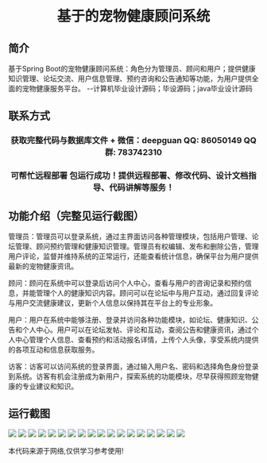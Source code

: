 <p><h1 align="center">基于的宠物健康顾问系统</h1></p>

## 简介
基于Spring Boot的宠物健康顾问系统：角色分为管理员、顾问和用户；提供健康知识管理、论坛交流、用户信息管理、预约咨询和公告通知等功能，为用户提供全面的宠物健康服务平台。    --计算机毕业设计源码；毕设源码；java毕业设计源码


## 联系方式
<p><h3 align="center">获取完整代码与数据库文件 + 微信：deepguan QQ: 86050149 QQ群: 783742310</h3></p>
<p><h3 align="center">可帮忙远程部署 包运行成功！提供远程部署、修改代码、设计文档指导、代码讲解等服务！</h3></p>

## 功能介绍（完整见运行截图）
管理员：管理员可以登录系统，通过主界面访问各种管理模块，包括用户管理、论坛管理、顾问预约管理和健康知识管理。管理员有权编辑、发布和删除公告，管理用户评论，监督并维持系统的正常运行，还能查看统计信息，确保平台为用户提供最新的宠物健康资讯。

顾问：顾问在系统中可以登录后访问个人中心，查看与用户的咨询记录和预约信息，并能管理个人的健康知识内容。顾问可以在论坛中与用户互动，通过回复评论与用户交流健康建议，更新个人信息以保持其在平台上的专业形象。

用户：用户在系统中能够注册、登录并访问各种功能模块，如论坛、健康知识、公告和个人中心。用户可以在论坛发帖、评论和互动，查阅公告和健康资讯，通过个人中心管理个人信息、查看预约和活动报名详情，上传个人头像，享受系统内提供的各项互动和信息获取服务。

访客：访客可以访问系统的登录界面，通过输入用户名、密码和选择角色身份登录到系统。访客有机会注册成为新用户，探索系统的功能模块，尽早获得照顾宠物健康的专业建议和知识。


## 运行截图
![](img/001.jpg)
![](img/002.jpg)
![](img/003.jpg)
![](img/004.jpg)
![](img/005.jpg)
![](img/006.jpg)
![](img/007.jpg)
![](img/008.jpg)
![](img/009.jpg)
![](img/010.jpg)
![](img/011.jpg)
![](img/012.jpg)
![](img/013.jpg)
![](img/014.jpg)
![](img/015.jpg)
![](img/016.jpg)
![](img/017.jpg)
![](img/018.jpg)

<p>本代码来源于网络,仅供学习参考使用!</p>
